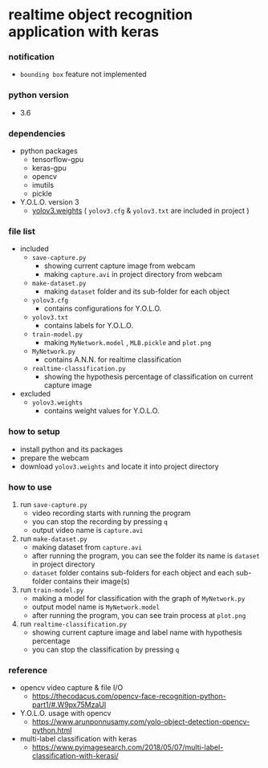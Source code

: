 # realtime object recognition application with keras

### notification
- `bounding box` feature not implemented

### python version
- 3.6

### dependencies
- python packages
	- tensorflow-gpu
	- keras-gpu
	- opencv
	- imutils
	- pickle
- Y.O.L.O. version 3
	- [yolov3.weights](https://pjreddie.com/media/files/yolov3.weights)
	( `yolov3.cfg` & `yolov3.txt` are included in project )

### file list
- included
	- `save-capture.py`
		- showing current capture image from webcam
		- making `capture.avi` in project directory from webcam
	- `make-dataset.py`
		- making `dataset` folder and its sub-folder for each object
	- `yolov3.cfg`
		- contains configurations for Y.O.L.O.
	- `yolov3.txt`
		- contains labels for Y.O.L.O.
	- `train-model.py`
		- making `MyNetwork.model` , `MLB.pickle` and `plot.png`
	- `MyNetwork.py`
		- contains A.N.N. for realtime classification
	- `realtime-classification.py`
		- showing the hypothesis percentage of classification on current capture image
- excluded
	- `yolov3.weights`
		- contains weight values for Y.O.L.O.

### how to setup
- install python and its packages
- prepare the webcam
- download `yolov3.weights` and locate it into project directory

### how to use
1. run `save-capture.py`
	- video recording starts with running the program
	- you can stop the recording by pressing `q`
	- output video name is `capture.avi`
2. run `make-dataset.py`
	- making dataset from `capture.avi`
	- after running the program, you can see the folder its name is `dataset` in project directory
	- `dataset` folder contains sub-folders for each object and each sub-folder contains their image(s)
3. run `train-model.py`
	- making a model for classification with the graph of `MyNetwork.py`
	- output model name is `MyNetwork.model`
	- after running the program, you can see train process at `plot.png`
4. run `realtime-classification.py`
	- showing current capture image and label name with hypothesis percentage
	- you can stop the classification by pressing `q`

### reference
- opencv video capture & file I/O
	- https://thecodacus.com/opencv-face-recognition-python-part1/#.W9px75MzaUl
- Y.O.L.O. usage with opencv
	- https://www.arunponnusamy.com/yolo-object-detection-opencv-python.html
- multi-label classification with keras
	- https://www.pyimagesearch.com/2018/05/07/multi-label-classification-with-kerasi/
